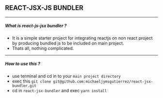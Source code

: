 ## **REACT-JSX-JS BUNDLER**

---

##### What is react-js-jsx bundler ?

- It is a simple starter project for integrating reactjs on non react project by producing bundled js to be included on main project.
- Thats all, nothing complicated.

---

##### How to use this ?

- use terminal and cd in to your `main project directory`
- exec this `git clone git@github.com:michaeljymsgutierrez/react-jsx-bundler.git`
- cd in `react-jsx-bundler` and exec `yarn install`
